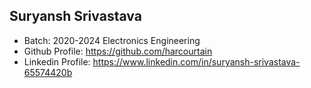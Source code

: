 ## Suryansh Srivastava
- Batch: 2020-2024 Electronics Engineering
- Github Profile: https://github.com/harcourtain
- Linkedin Profile: https://www.linkedin.com/in/suryansh-srivastava-65574420b
